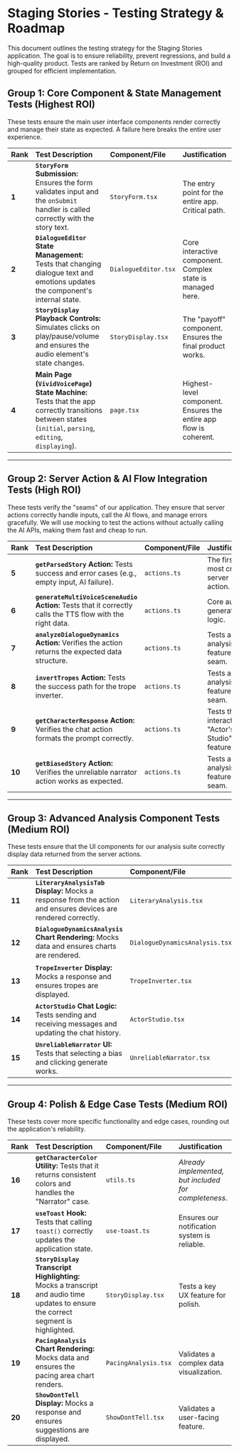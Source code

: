 # Staging Stories - Testing Strategy & Roadmap

This document outlines the testing strategy for the Staging Stories application. The goal is to ensure reliability, prevent regressions, and build a high-quality product. Tests are ranked by Return on Investment (ROI) and grouped for efficient implementation.

## Group 1: Core Component & State Management Tests (Highest ROI)

These tests ensure the main user interface components render correctly and manage their state as expected. A failure here breaks the entire user experience.

| Rank | Test Description                                                                                              | Component/File       | Justification                                                 |
| :--- | :------------------------------------------------------------------------------------------------------------ | :------------------- | :------------------------------------------------------------ |
| **1**  | **`StoryForm` Submission:** Ensures the form validates input and the `onSubmit` handler is called correctly with the story text. | `StoryForm.tsx`      | The entry point for the entire app. Critical path.            |
| **2**  | **`DialogueEditor` State Management:** Tests that changing dialogue text and emotions updates the component's internal state. | `DialogueEditor.tsx` | Core interactive component. Complex state is managed here.    |
| **3**  | **`StoryDisplay` Playback Controls:** Simulates clicks on play/pause/volume and ensures the audio element's state changes. | `StoryDisplay.tsx`   | The "payoff" component. Ensures the final product works.      |
| **4**  | **Main Page (`VividVoicePage`) State Machine:** Tests that the app correctly transitions between states (`initial`, `parsing`, `editing`, `displaying`). | `page.tsx`           | Highest-level component. Ensures the entire app flow is coherent. |

---

## Group 2: Server Action & AI Flow Integration Tests (High ROI)

These tests verify the "seams" of our application. They ensure that server actions correctly handle inputs, call the AI flows, and manage errors gracefully. We will use mocking to test the actions without actually calling the AI APIs, making them fast and cheap to run.

| Rank | Test Description                                                                               | Component/File | Justification                                                 |
| :--- | :--------------------------------------------------------------------------------------------- | :------------- | :------------------------------------------------------------ |
| **5**  | **`getParsedStory` Action:** Tests success and error cases (e.g., empty input, AI failure).      | `actions.ts`   | The first and most critical server action.                    |
| **6**  | **`generateMultiVoiceSceneAudio` Action:** Tests that it correctly calls the TTS flow with the right data. | `actions.ts`   | Core audio generation logic.                                  |
| **7**  | **`analyzeDialogueDynamics` Action:** Verifies the action returns the expected data structure.   | `actions.ts`   | Tests a key analysis feature seam.                            |
| **8**  | **`invertTropes` Action:** Tests the success path for the trope inverter.                        | `actions.ts`   | Tests a key analysis feature seam.                            |
| **9**  | **`getCharacterResponse` Action:** Verifies the chat action formats the prompt correctly.        | `actions.ts`   | Tests the interactive "Actor's Studio" feature.               |
| **10** | **`getBiasedStory` Action:** Verifies the unreliable narrator action works as expected.          | `actions.ts`   | Tests a key analysis feature seam.                            |

---

## Group 3: Advanced Analysis Component Tests (Medium ROI)

These tests ensure that the UI components for our analysis suite correctly display data returned from the server actions.

| Rank | Test Description                                                                                     | Component/File                   | Justification                                |
| :--- | :--------------------------------------------------------------------------------------------------- | :------------------------------- | :------------------------------------------- |
| **11** | **`LiteraryAnalysisTab` Display:** Mocks a response from the action and ensures devices are rendered correctly. | `LiteraryAnalysis.tsx`           | Validates a user-facing feature.             |
| **12** | **`DialogueDynamicsAnalysis` Chart Rendering:** Mocks data and ensures charts are rendered.            | `DialogueDynamicsAnalysis.tsx`   | Validates a complex data visualization.      |
| **13** | **`TropeInverter` Display:** Mocks a response and ensures tropes are displayed.                        | `TropeInverter.tsx`              | Validates a user-facing feature.             |
| **14** | **`ActorStudio` Chat Logic:** Tests sending and receiving messages and updating the chat history.      | `ActorStudio.tsx`                | Validates a highly interactive feature.      |
| **15** | **`UnreliableNarrator` UI:** Tests that selecting a bias and clicking generate works.                | `UnreliableNarrator.tsx`         | Validates a user-facing feature.             |

---

## Group 4: Polish & Edge Case Tests (Medium ROI)

These tests cover more specific functionality and edge cases, rounding out the application's reliability.

| Rank | Test Description                                                                                             | Component/File     | Justification                                                 |
| :--- | :----------------------------------------------------------------------------------------------------------- | :----------------- | :------------------------------------------------------------ |
| **16** | **`getCharacterColor` Utility:** Tests that it returns consistent colors and handles the "Narrator" case.    | `utils.ts`         | *Already implemented, but included for completeness.*         |
| **17** | **`useToast` Hook:** Tests that calling `toast()` correctly updates the application state.                   | `use-toast.ts`     | Ensures our notification system is reliable.                  |
| **18** | **`StoryDisplay` Transcript Highlighting:** Mocks a transcript and audio time updates to ensure the correct segment is highlighted. | `StoryDisplay.tsx` | Tests a key UX feature for polish.                            |
| **19** | **`PacingAnalysis` Chart Rendering:** Mocks data and ensures the pacing area chart renders.                  | `PacingAnalysis.tsx` | Validates a complex data visualization.      |
| **20** | **`ShowDontTell` Display:** Mocks a response and ensures suggestions are displayed.                          | `ShowDontTell.tsx` | Validates a user-facing feature.             |
